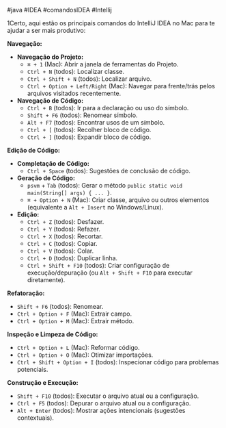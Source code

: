 #java #IDEA #comandosIDEA
#Intellij


1Certo, aqui estão os principais comandos do IntelliJ IDEA no Mac para te ajudar a ser mais produtivo:

**Navegação:**

- **Navegação do Projeto:**
    - `⌘ + 1` (Mac): Abrir a janela de ferramentas do Projeto.
    - `Ctrl + N` (todos): Localizar classe.
    - `Ctrl + Shift + N` (todos): Localizar arquivo.
    - `Ctrl + Option + Left/Right` (Mac): Navegar para frente/trás pelos arquivos visitados recentemente.
- **Navegação de Código:**
    - `Ctrl + B` (todos): Ir para a declaração ou uso do símbolo.
    - `Shift + F6` (todos): Renomear símbolo.
    - `Alt + F7` (todos): Encontrar usos de um símbolo.
    - `Ctrl + [` (todos): Recolher bloco de código.
    - `Ctrl + ]` (todos): Expandir bloco de código.

**Edição de Código:**

- **Completação de Código:**
    - `Ctrl + Space` (todos): Sugestões de conclusão de código.
- **Geração de Código:**
    - `psvm` + `Tab` (todos): Gerar o método `public static void main(String[] args) { ... }`.
    - `⌘ + Option + N` (Mac): Criar classe, arquivo ou outros elementos (equivalente a `Alt + Insert` no Windows/Linux).
- **Edição:**
    - `Ctrl + Z` (todos): Desfazer.
    - `Ctrl + Y` (todos): Refazer.
    - `Ctrl + X` (todos): Recortar.
    - `Ctrl + C` (todos): Copiar.
    - `Ctrl + V` (todos): Colar.
    - `Ctrl + D` (todos): Duplicar linha.
    - `Ctrl + Shift + F10` (todos): Criar configuração de execução/depuração (ou `Alt + Shift + F10` para executar diretamente).

**Refatoração:**

- `Shift + F6` (todos): Renomear.
- `Ctrl + Option + F` (Mac): Extrair campo.
- `Ctrl + Option + M` (Mac): Extrair método.

**Inspeção e Limpeza de Código:**

- `Ctrl + Option + L` (Mac): Reformar código.
- `Ctrl + Option + O` (Mac): Otimizar importações.
- `Ctrl + Shift + Option + I` (todos): Inspecionar código para problemas potenciais.

**Construção e Execução:**

- `Shift + F10` (todos): Executar o arquivo atual ou a configuração.
- `Ctrl + F5` (todos): Depurar o arquivo atual ou a configuração.
- `Alt + Enter` (todos): Mostrar ações intencionais (sugestões contextuais).